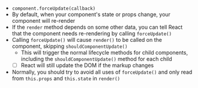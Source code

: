 - `component.forceUpdate(callback)`
- By default, when your component's state or props change, your component will re-render
- If the `render` method depends on some other data, you can tell React that the component needs re-rendering by calling `forceUpdate()`
- Calling `forceUpdate()` will cause `render()` to be called on the component, skipping `shouldComponentUpdate()`
    - This will trigger the normal lifecycle methods for child components, including the `shouldComponentUpdate()` method for each child
    - [ ] React will still update the DOM if the markup changes
- Normally, you should try to avoid all uses of `forceUpdate()` and only read from `this.props` and `this.state` in `render()`